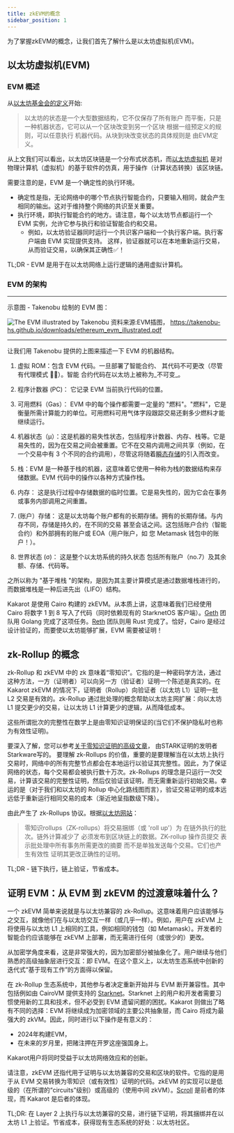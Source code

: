 ```yaml
---
title: zkEVM的概念
sidebar_position: 1
---
```


为了掌握zkEVM的概念，让我们首先了解什么是以太坊虚拟机(EVM)。

## 以太坊虚拟机(EVM)

### EVM 概述

从[以太坊基金会的定义](https://ethereum.org/developers/docs/evm#from-ledger-to-state-machine)开始:

> 以太坊的状态是一个大型数据结构，它不仅保存了所有账户
> 而平衡，只是一种机器状态，它可以从一个区块改变到另一个区块
> 根据一组预定义的规则，可以任意执行
> 机器代码。从块到块改变状态的具体规则是
> 由EVM定义。

从上文我们可以看出，以太坊区块链是一个分布式状态机，而[以太坊虚拟机](https://ethereum.org/developers/docs/evm) 是对物理计算机（虚拟机）的基于软件的仿真，用于操作（计算状态转换）该区块链。

需要注意的是，EVM 是一个确定性的执行环境。

- 确定性是指，无论网络中的哪个节点执行智能合约，只要输入相同，就会产生相同的输出。这对于维持整个网络的共识至关重要。
- 执行环境，即执行智能合约的地方。请注意，每个以太坊节点都运行一个 EVM 实例，允许它参与执行和验证智能合约和交易。
  - 例如，以太坊验证器同时运行一个共识客户端和一个执行客户端。执行客户端由 EVM 实现提供支持。
    这样，验证器就可以在本地重新运行交易，从而验证交易，以确保其正确性✅！

TL;DR - EVM 是用于在以太坊网络上运行逻辑的通用虚拟计算机。

### EVM 的架构

---

示意图 - Takenobu 绘制的 EVM 图：

![The EVM illustrated by Takenobu](../../static/diagrams/evm_takenobu.png)
资料来源:EVM插图，
https://takenobu-hs.github.io/downloads/ethereum_evm_illustrated.pdf

---

让我们用 Takenobu 提供的上图来描述一下 EVM 的机器结构。

1. 虚拟 ROM：包含 EVM 代码。一旦部署了智能合约、 其代码不可更改（尽管有代理模式 🧑‍🔬）。智能 合约代码在以太坊上被称为_不可变_。

2. 程序计数器 (PC)： 它记录 EVM 当前执行代码的位置。

3. 可用燃料（Gas）： EVM 中的每个操作都需要一定量的 "燃料"。"燃料"，它是衡量所需计算能力的单位。可用燃料可用气体字段跟踪交易还剩多少燃料才能继续运行。

4. 机器状态（µ）：这是机器的易失性状态，包括程序计数器、内存、栈等。它是易失性的，因为在交易之间会被重置。它不在交易内调用之间共享（例如，在一个交易中有 3 个不同的合约调用），尽管这将随着[瞬态存储](https://eips.ethereum.org/EIPS/eip-1153)的引入而改变。

5. 栈：EVM 是一种基于栈的机器，这意味着它使用一种称为栈的数据结构来存储数据。EVM 代码中的操作以各种方式操作栈。

6. 内存： 这是执行过程中存储数据的临时位置。它是易失性的，因为它会在事务或事务内部调用之间重置。

7. (账户）存储： 这是以太坊每个账户都有的长期存储。拥有的长期存储。与内存不同，存储是持久的，在不同的交易 甚至会话之间。这包括账户合约（智能 合约）和外部拥有的账户或 EOA（用户账户，如 您 Metamask 钱包中的账户！）。

8. 世界状态 (σ)： 这是整个以太坊系统的持久状态 包括所有账户（no.7）及其余额、存储、代码等。

之所以称为 "基于堆栈 "的架构，是因为其主要计算模式是通过数据堆栈进行的，而数据堆栈是一种后进先出（LIFO）结构。

Kakarot 是使用 Cairo 构建的 zkEVM。从本质上讲，这意味着我们已经使用 Cairo 将数字 1 到 8 写入了代码（同时依赖现有的 StarknetOS 客户端）。[Geth](https://geth.ethereum.org/) 团队用 Golang 完成了这项任务。[Reth](https://github.com/paradigmxyz/reth) 团队则用 Rust 完成了。恰好，Cairo 是经过设计验证的，而要使以太坊能够扩展，EVM 需要被证明！

## zk-Rollup 的概念

zk-Rollup 和 zkEVM 中的 zk 意味着“零知识”。它指的是一种密码学方法，通过这种方法，一方（证明者）可以向另一方（验证者）证明一个陈述是真实的。在 Kakarot zkEVM 的情况下，证明者（Rollup）向验证者（以太坊 L1）证明一批 L2 交易是有效的。zk-Rollup 通过批处理的概念帮助以太坊主网扩展：向以太坊 L1 提交更少的交易，让以太坊 L1 计算更少的逻辑，从而降低成本。

这些所谓批次的完整性在数学上是由零知识证明保证的(当它们不保护隐私时也称为有效性证明)。

要深入了解，您可以参考[关于零知识证明的高级文章](https://medium.com/starkware/stark-math-the-journey-begins-51bd2b063c71)， 由STARK证明的发明者Starkware写的。
要理解 zk-Rollups 的价值，重要的是要理解当在以太坊上执行交易时，网络中的所有完整节点都会在本地运行以验证其完整性。因此，为了保证网络的状态，每个交易都会被执行数十万次。zk-Rollups 的理念是只运行一次交易，计算该交易的完整性证明，然后仅验证该证明，而无需重新运行初始交易。幸运的是（对于我们和以太坊的 Rollup 中心化路线图而言），验证交易证明的成本远远低于重新运行相同交易的成本（渐近地呈指数级下降）。

由此产生了 zk-Rollups 协议。根据[以太坊网站](https://ethereum.org/developers/docs/scaling/zk-rollups#what-are-zk-rollups)：

> 零知识rollups（ZK-rollups）将交易捆绑（或 'roll up'）为
> 在链外执行的批次。链外计算减少了
> 必须发布到区块链上的数据。ZK-rollup 操作员提交
> 表示批处理中所有事务所需更改的摘要
> 而不是单独发送每个交易。它们也产生有效性
> 证明其更改正确性的证明。

TL;DR - 链下执行，链上验证，节省成本。

## 证明 EVM：从 EVM 到 zkEVM 的过渡意味着什么？

一个 zkEVM 简单来说就是与以太坊兼容的 zk-Rollup。这意味着用户应该能够与之交互，就像他们在与以太坊交互一样（或几乎一样）。例如，用户在 zkEVM 上将使用与以太坊 L1 上相同的工具，例如相同的钱包（如 Metamask）。开发者的智能合约应该能够在 zkEVM 上部署，而无需进行任何（或很少的）更改。

从加密学角度来看，这是非常强大的，因为加密部分被抽象化了。用户继续与他们熟悉的高级抽象层进行交互：即 EVM。在这个意义上，以太坊生态系统中创新的迭代式“基于现有工作”的方面得以保留。

在 zk-Rollup 生态系统中，其他参与者决定重新开始并与 EVM 断开兼容性。其中包括例如由 CairoVM 提供支持的 [Starknet](https://www.starknet.io/en)。Starknet 上的用户和开发者需要习惯使用新的工具和技术，但不必受到 EVM 遗留问题的困扰。Kakarot 则做出了略有不同的选择：EVM 将继续成为加密领域的主要公共抽象层，而 Cairo 将成为最强大的 zkVM。因此，同时进行以下操作是有意义的：

- 2024年构建EVM，
- 在未来的岁月里，把赌注押在开罗这座强国身上。

Kakarot用户将同时受益于以太坊网络效应和的创新。

请注意，zkEVM 还指代用于证明与以太坊兼容的交易和区块的软件。它指的是用于从 EVM 交易转换为零知识（或有效性）证明的代码。zkEVM 的实现可以是低级的（在所谓的“circuits”级别）或高级的（使用中间 zkVM）。[Scroll](https://scroll.io/) 是前者的体现，而 Kakarot 是后者的体现。

TL;DR: 在 Layer 2 上执行与以太坊兼容的交易，进行链下证明，将其捆绑并在以太坊 L1 上验证。节省成本，获得现有生态系统的好处：以太坊社区。
